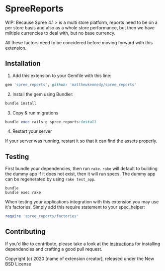 # SpreeReports

WIP: Because Spree 4.1 > is a multi store platform, reports need to be on a per store basis and also as a whole store performance, but then we have miltiple currencies to deal with, but no base currency.

All these factors need to be concidered before moving forward with this extension.

## Installation

1. Add this extension to your Gemfile with this line:
  ```ruby
  gem 'spree_reports', github: 'matthewkennedy/spree_reports'
  ```

2. Install the gem using Bundler:
  ```ruby
  bundle install
  ```

3. Copy & run migrations
  ```ruby
  bundle exec rails g spree_reports:install
  ```

4. Restart your server

  If your server was running, restart it so that it can find the assets properly.

## Testing

First bundle your dependencies, then run `rake`. `rake` will default to building the dummy app if it does not exist, then it will run specs. The dummy app can be regenerated by using `rake test_app`.

```shell
bundle
bundle exec rake
```

When testing your applications integration with this extension you may use it's factories.
Simply add this require statement to your spec_helper:

```ruby
require 'spree_reports/factories'
```


## Contributing

If you'd like to contribute, please take a look at the
[instructions](CONTRIBUTING.md) for installing dependencies and crafting a good
pull request.

Copyright (c) 2020 [name of extension creator], released under the New BSD License
